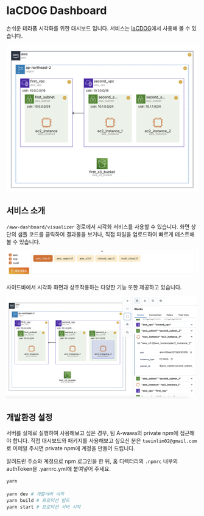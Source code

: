 # IaCDOG Dashboard

손쉬운 테라폼 시각화를 위한 대시보드 입니다. 서비스는 [IaCDOG](https://www.sanbo.tech/aww-dashboard)에서 사용해 볼 수 있습니다.

![service](./git_img/service.png)

## 서비스 소개

`/aww-dashboard/visualizer` 경로에서 시각화 서비스를 사용할 수 있습니다. 화면 상단의 샘플 코드를 클릭하여 결과물을 보거나, 직접 파일을 업로드하여 빠르게 테스트해볼 수 있습니다.

![sample](./git_img/sample.png)

사이드바에서 시각화 화면과 상호작용하는 다양한 기능 또한 제공하고 있습니다.

![sidebar](./git_img/sidebar.png)

## 개발환경 설정

서버를 실제로 실행하여 사용해보고 싶은 경우, 팀 A-wawa의 private npm에 접근해야 합니다. 직접 대시보드와 패키지를 사용해보고 싶으신 분은 `taeinlim02@gmail.com`로 이메일 주시면 private npm에 계정을 만들어 드립니다.

알려드린 주소와 계정으로 npm 로그인을 한 뒤, 홈 디렉터리의 `.npmrc` 내부의 authToken을 .yarnrc.yml에 붙여넣어 주세요.

```bash
yarn

yarn dev # 개발서버 시작
yarn build # 프로덕션 빌드
yarn start # 프로덕션 서버 시작
```
